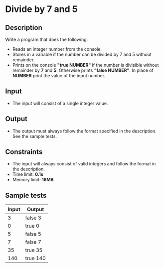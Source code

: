 # Divide by 7 and 5

## Description
Write a program that does the following:
  - Reads an integer number from the console.
  - Stores in a variable if the number can be divided by 7 and 5 without remainder.
  - Prints on the console **"true NUMBER"** if the number is divisible without remainder by **7** and **5**. Otherwise prints **"false NUMBER"**.
   In place of **NUMBER** print the value of the input number. 

## Input
- The input will consist of a single integer value.

## Output
- The output must always follow the format specified in the description. See the sample tests.

## Constraints
- The input will always consist of valid integers and follow the format in the description.
- Time limit: **0.1s**
- Memory limit: **16MB**

## Sample tests

|     Input      |     Output     |
|----------------|----------------|
|3               |false 3         |
|0               |true 0          |
|5               |false 5         |
|7               |false 7         |
|35              |true 35         |
|140             |true 140        |
